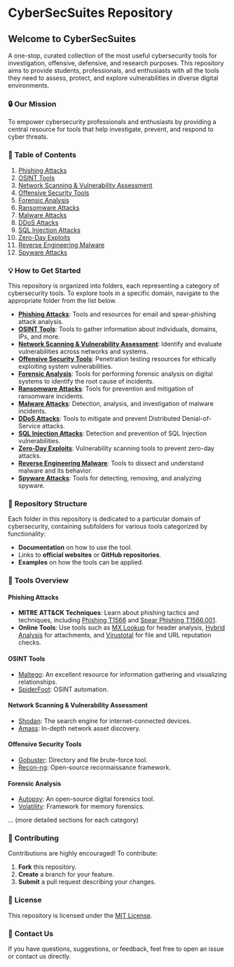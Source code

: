 # CyberSecSuites Repository

## Welcome to CyberSecSuites

A one-stop, curated collection of the most useful cybersecurity tools for investigation, offensive, defensive, and research purposes. This repository aims to provide students, professionals, and enthusiasts with all the tools they need to assess, protect, and explore vulnerabilities in diverse digital environments.

### 🔒 **Our Mission**
To empower cybersecurity professionals and enthusiasts by providing a central resource for tools that help investigate, prevent, and respond to cyber threats.

### 📑 **Table of Contents**
1. [Phishing Attacks](#phishing-attacks)
2. [OSINT Tools](#osint-tools)
3. [Network Scanning & Vulnerability Assessment](#network-scanning--vulnerability-assessment)
4. [Offensive Security Tools](#offensive-security-tools)
5. [Forensic Analysis](#forensic-analysis)
6. [Ransomware Attacks](#ransomware-attacks)
7. [Malware Attacks](#malware-attacks)
8. [DDoS Attacks](#ddos-attacks)
9. [SQL Injection Attacks](#sql-injection-attacks)
10. [Zero-Day Exploits](#zero-day-exploits)
11. [Reverse Engineering Malware](#reverse-engineering-malware)
12. [Spyware Attacks](#spyware-attacks)

### 💡 **How to Get Started**
This repository is organized into folders, each representing a category of cybersecurity tools. To explore tools in a specific domain, navigate to the appropriate folder from the list below.

- **[Phishing Attacks](#phishing-attacks)**: Tools and resources for email and spear-phishing attack analysis.
- **[OSINT Tools](#osint-tools)**: Tools to gather information about individuals, domains, IPs, and more.
- **[Network Scanning & Vulnerability Assessment](#network-scanning--vulnerability-assessment)**: Identify and evaluate vulnerabilities across networks and systems.
- **[Offensive Security Tools](#offensive-security-tools)**: Penetration testing resources for ethically exploiting system vulnerabilities.
- **[Forensic Analysis](#forensic-analysis)**: Tools for performing forensic analysis on digital systems to identify the root cause of incidents.
- **[Ransomware Attacks](#ransomware-attacks)**: Tools for prevention and mitigation of ransomware incidents.
- **[Malware Attacks](#malware-attacks)**: Detection, analysis, and investigation of malware incidents.
- **[DDoS Attacks](#ddos-attacks)**: Tools to mitigate and prevent Distributed Denial-of-Service attacks.
- **[SQL Injection Attacks](#sql-injection-attacks)**: Detection and prevention of SQL Injection vulnerabilities.
- **[Zero-Day Exploits](#zero-day-exploits)**: Vulnerability scanning tools to prevent zero-day attacks.
- **[Reverse Engineering Malware](#reverse-engineering-malware)**: Tools to dissect and understand malware and its behavior.
- **[Spyware Attacks](#spyware-attacks)**: Tools for detecting, removing, and analyzing spyware.

### 🔧 **Repository Structure**
Each folder in this repository is dedicated to a particular domain of cybersecurity, containing subfolders for various tools categorized by functionality:
- **Documentation** on how to use the tool.
- Links to **official websites** or **GitHub repositories**.
- **Examples** on how the tools can be applied.

### 🎯 **Tools Overview**
#### Phishing Attacks
- **MITRE ATT&CK Techniques**: Learn about phishing tactics and techniques, including [Phishing T1566](https://attack.mitre.org/techniques/T1566) and [Spear Phishing T1566.001](https://attack.mitre.org/techniques/T1566/001).
- **Online Tools**: Use tools such as [MX Lookup](https://mxtoolbox.com/) for header analysis, [Hybrid Analysis](https://www.hybrid-analysis.com/) for attachments, and [Virustotal](https://www.virustotal.com/gui/) for file and URL reputation checks.

#### OSINT Tools
- [Maltego](https://www.maltego.com/): An excellent resource for information gathering and visualizing relationships.
- [SpiderFoot](https://github.com/smicallef/spiderfoot): OSINT automation.

#### Network Scanning & Vulnerability Assessment
- [Shodan](https://www.shodan.io/): The search engine for internet-connected devices.
- [Amass](https://github.com/OWASP/Amass): In-depth network asset discovery.

#### Offensive Security Tools
- [Gobuster](https://github.com/OJ/gobuster): Directory and file brute-force tool.
- [Recon-ng](https://github.com/lanmaster53/recon-ng): Open-source reconnaissance framework.

#### Forensic Analysis
- [Autopsy](https://www.autopsy.com/): An open-source digital forensics tool.
- [Volatility](https://www.volatilityfoundation.org/): Framework for memory forensics.

... (more detailed sections for each category)

### 📂 **Contributing**
Contributions are highly encouraged! To contribute:
1. **Fork** this repository.
2. **Create** a branch for your feature.
3. **Submit** a pull request describing your changes.

### 📘 **License**
This repository is licensed under the [MIT License](LICENSE).

### 💬 **Contact Us**
If you have questions, suggestions, or feedback, feel free to open an issue or contact us directly.

